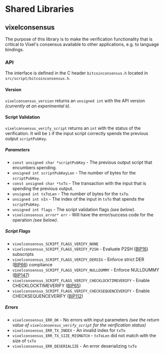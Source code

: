 Shared Libraries
================

## vixelconsensus

The purpose of this library is to make the verification functionality that is critical to Vixel's consensus available to other applications, e.g. to language bindings.

### API

The interface is defined in the C header `bitcoinconsensus.h` located in  `src/script/bitcoinconsensus.h`.

#### Version

`vixelconsensus_version` returns an `unsigned int` with the API version *(currently at an experimental `0`)*.

#### Script Validation

`vixelconsensus_verify_script` returns an `int` with the status of the verification. It will be `1` if the input script correctly spends the previous output `scriptPubKey`.

##### Parameters
- `const unsigned char *scriptPubKey` - The previous output script that encumbers spending.
- `unsigned int scriptPubKeyLen` - The number of bytes for the `scriptPubKey`.
- `const unsigned char *txTo` - The transaction with the input that is spending the previous output.
- `unsigned int txToLen` - The number of bytes for the `txTo`.
- `unsigned int nIn` - The index of the input in `txTo` that spends the `scriptPubKey`.
- `unsigned int flags` - The script validation flags *(see below)*.
- `vixelconsensus_error* err` - Will have the error/success code for the operation *(see below)*.

##### Script Flags
- `vixelconsensus_SCRIPT_FLAGS_VERIFY_NONE`
- `vixelconsensus_SCRIPT_FLAGS_VERIFY_P2SH` - Evaluate P2SH ([BIP16](https://github.com/bitcoin/bips/blob/master/bip-0016.mediawiki)) subscripts
- `vixelconsensus_SCRIPT_FLAGS_VERIFY_DERSIG` - Enforce strict DER ([BIP66](https://github.com/bitcoin/bips/blob/master/bip-0066.mediawiki)) compliance
- `vixelconsensus_SCRIPT_FLAGS_VERIFY_NULLDUMMY` - Enforce NULLDUMMY ([BIP147](https://github.com/bitcoin/bips/blob/master/bip-0147.mediawiki))
- `vixelconsensus_SCRIPT_FLAGS_VERIFY_CHECKLOCKTIMEVERIFY` - Enable CHECKLOCKTIMEVERIFY ([BIP65](https://github.com/bitcoin/bips/blob/master/bip-0065.mediawiki))
- `vixelconsensus_SCRIPT_FLAGS_VERIFY_CHECKSEQUENCEVERIFY` - Enable CHECKSEQUENCEVERIFY ([BIP112](https://github.com/bitcoin/bips/blob/master/bip-0112.mediawiki))

##### Errors
- `vixelconsensus_ERR_OK` - No errors with input parameters *(see the return value of `vixelconsensus_verify_script` for the verification status)*
- `vixelconsensus_ERR_TX_INDEX` - An invalid index for `txTo`
- `vixelconsensus_ERR_TX_SIZE_MISMATCH` - `txToLen` did not match with the size of `txTo`
- `vixelconsensus_ERR_DESERIALIZE` - An error deserializing `txTo`
